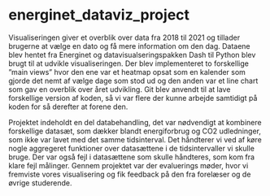 # energinet_dataviz_project

Visualiseringen giver et overblik over data fra $2018$ til $2021$ og tillader brugerne at vælge en dato og få mere information om den dag. Dataene blev hentet fra Energinet og datavisualseringspakken Dash til Python blev brugt til at udvikle visualiseringen. Der blev implementeret to forskellige ”main views” hvor den ene var et heatmap opsat som en kalender som gjorde det nemt af vælge dage som stod ud og den anden var et line chart som gav en overblik over året udvikling.  Git blev anvendt til at lave forskellige version af koden, så vi var flere der kunne arbejde samtidigt på koden for så derefter at forene den.

Projektet indeholdt en del databehandling, det var nødvendigt at kombinere forskellige datasæt, som dækker blandt energiforbrug og CO2 udledninger, som ikke var lavet med det samme tidsinterval. Det håndterer vi ved af køre nogle aggregeret funktioner over datasættene i de tidsintervaller vi skulle bruge.  Der var også fejl i datasættene som skulle håndteres, som kom fra klare fejl målinger. Gennem projektet var der evaluerings møder, hvor vi fremviste vores visualisering og fik feedback på den fra forelæser og de øvrige studerende.

